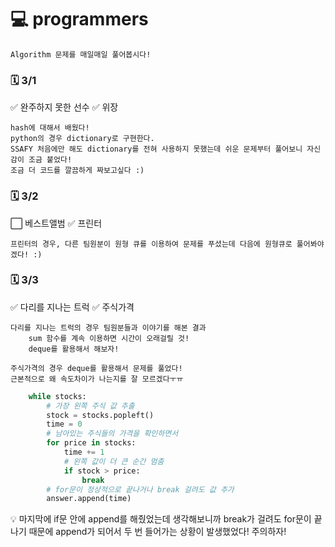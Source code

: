 # 💻 programmers

```
Algorithm 문제를 매일매일 풀어봅시다!
```



### 🗓 3/1

✅ 완주하지 못한 선수
✅ 위장

````
hash에 대해서 배웠다!
python의 경우 dictionary로 구현한다.
SSAFY 처음에만 해도 dictionary를 전혀 사용하지 못했는데 쉬운 문제부터 풀어보니 자신감이 조금 붙었다!
조금 더 코드를 깔끔하게 짜보고싶다 :)
````

### 🗓 3/2

⬜ 베스트앨범
✅ 프린터

```
프린터의 경우, 다른 팀원분이 원형 큐를 이용하여 문제를 푸셨는데 다음에 원형큐로 풀어봐야겠다! :)
```

### 🗓 3/3

✅ 다리를 지나는 트럭
✅ 주식가격

```
다리를 지나는 트럭의 경우 팀원분들과 이야기를 해본 결과
	sum 함수를 계속 이용하면 시간이 오래걸릴 것!
	deque를 활용해서 해보자!

주식가격의 경우 deque를 활용해서 문제를 풀었다!
근본적으로 왜 속도차이가 나는지를 잘 모르겠다ㅜㅠ
```

```python
    while stocks:
        # 가장 왼쪽 주식 값 추출
        stock = stocks.popleft()
        time = 0
        # 남아있는 주식들의 가격을 확인하면서
        for price in stocks:
            time += 1
            # 왼쪽 값이 더 큰 순간 멈춤
            if stock > price:
                break
        # for문이 정상적으로 끝나거나 break 걸려도 값 추가
        answer.append(time)
```

💡 마지막에 if문 안에 append를 해줬었는데 생각해보니까 break가 걸려도 for문이 끝나기 때문에 append가 되어서 두 번 들어가는 상황이 발생했었다! 주의하자!

